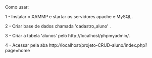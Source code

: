Como usar:

1 - Instalar o XAMMP e startar os servidores apache e MySQL.

2 - Criar base de dados chamada 'cadastro_aluno' .

3 - Criar a tabela 'alunos' pelo http://localhost/phpmyadmin/.

4 - Acessar pela aba http://localhost/projeto-CRUD-aluno/index.php?page=home
